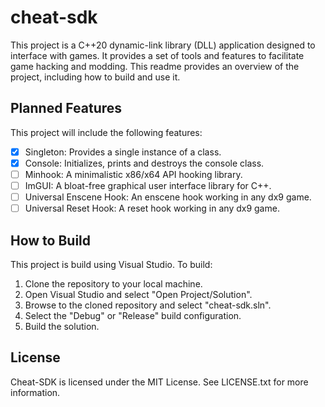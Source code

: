 # cheat-sdk

This project is a C++20 dynamic-link library (DLL) application designed to interface with games. It provides a set of tools and features to facilitate game hacking and modding. This readme provides an overview of the project, including how to build and use it.

## Planned Features

This project will include the following features:

- [x] Singleton: Provides a single instance of a class.
- [x] Console: Initializes, prints and destroys the console class.
- [ ] Minhook: A minimalistic x86/x64 API hooking library.
- [ ] ImGUI: A bloat-free graphical user interface library for C++.
- [ ] Universal Enscene Hook: An enscene hook working in any dx9 game.
- [ ] Universal Reset Hook: A reset hook working in any dx9 game.

## How to Build

This project is build using Visual Studio. To build:
1. Clone the repository to your local machine.
2. Open Visual Studio and select "Open Project/Solution".
3. Browse to the cloned repository and select "cheat-sdk.sln".
4. Select the "Debug" or "Release" build configuration.
5. Build the solution.

## License

Cheat-SDK is licensed under the MIT License. See LICENSE.txt for more information.